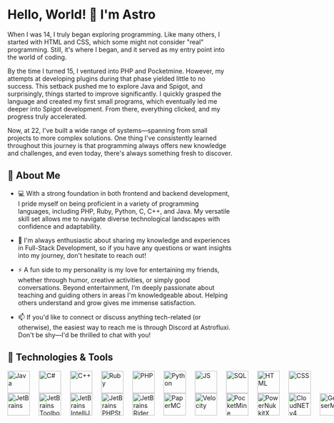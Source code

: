# Hello, World! 👋 I'm Astro

When I was 14, I truly began exploring programming. Like many others, I started with HTML and CSS, which some might not consider "real" programming. Still, it's where I began, and it served as my entry point into the world of coding. 

By the time I turned 15, I ventured into PHP and Pocketmine. However, my attempts at developing plugins during that phase yielded little to no success. This setback pushed me to explore Java and Spigot, and surprisingly, things started to improve significantly. I quickly grasped the language and created my first small programs, which eventually led me deeper into Spigot development. From there, everything clicked, and my progress truly accelerated.

Now, at 22, I've built a wide range of systems—spanning from small projects to more complex solutions. One thing I've consistently learned throughout this journey is that programming always offers new knowledge and challenges, and even today, there's always something fresh to discover.

## 🚀 About Me  
- 💻 With a strong foundation in both frontend and backend development, I pride myself on being proficient in a variety of programming languages, including PHP, Ruby, Python, C, C++, and Java. My versatile skill set allows me to navigate diverse technological landscapes with confidence and adaptability.

- 💬 I'm always enthusiastic about sharing my knowledge and experiences in Full-Stack Development, so if you have any questions or want insights into my journey, don't hesitate to reach out!

- ⚡ A fun side to my personality is my love for entertaining my friends, whether through humor, creative activities, or simply good conversations. Beyond entertainment, I’m deeply passionate about teaching and guiding others in areas I'm knowledgeable about. Helping others understand and grow gives me immense satisfaction.

- 📫 If you'd like to connect or discuss anything tech-related (or otherwise), the easiest way to reach me is through Discord at Astrofluxi. Don't be shy—I'd be thrilled to chat with you!  

## 🔧 Technologies & Tools
<div style="display: flex; gap: 20px; align-items: center;">
    <img src="https://cdn.jsdelivr.net/gh/devicons/devicon/icons/java/java-original.svg" height="50" alt="Java" />
    <img src="https://upload.wikimedia.org/wikipedia/commons/thumb/b/bd/Logo_C_sharp.svg/1820px-Logo_C_sharp.svg.png" height="50" alt="C#" />
    <img src="https://upload.wikimedia.org/wikipedia/commons/thumb/1/18/ISO_C%2B%2B_Logo.svg/1200px-ISO_C%2B%2B_Logo.svg.png" height="50" alt="C++" />
    <img src="https://upload.wikimedia.org/wikipedia/commons/f/f1/Ruby_logo.png" height="50" alt="Ruby" />
    <img src="https://cdn.jsdelivr.net/gh/devicons/devicon/icons/php/php-original.svg" height="50" alt="PHP" />
    <img src="https://upload.wikimedia.org/wikipedia/commons/thumb/c/c3/Python-logo-notext.svg/640px-Python-logo-notext.svg.png" height="50" alt="Python" />
    <img src="https://upload.wikimedia.org/wikipedia/commons/6/6a/JavaScript-logo.png" height="50" alt="JS" />
    <img src="https://upload.wikimedia.org/wikipedia/commons/8/87/Sql_data_base_with_logo.png" height="50" alt="SQL" />
    <img src="https://upload.wikimedia.org/wikipedia/commons/thumb/6/61/HTML5_logo_and_wordmark.svg/2048px-HTML5_logo_and_wordmark.svg.png" height="50" alt="HTML" />
    <img src="https://encrypted-tbn0.gstatic.com/images?q=tbn:ANd9GcQBS-Jftq7EiLZDB75AVtZMxHob-mpwPgM9FQ&s" height="50" alt="CSS" />
</div>

<div style="display: flex; gap: 20px; align-items: center;">
    <img src="https://upload.wikimedia.org/wikipedia/en/thumb/0/08/JetBrains_beam_logo.svg/2048px-JetBrains_beam_logo.svg.png" height="50" alt="JetBrains" />
    <img src="https://img.icons8.com/color/200/jetbrains-toolbox.png" height="50" alt="JetBrains Toolbox" />
    <img src="https://e-rpd.ro/999-medium_default/intellij-idea-ultimate-commercial-annual-subscription.jpg" height="50" alt="JetBrains IntelliJ IDEA" />
    <img src="https://www.trustradius.com/product-logos/RZ/aP/79GR6REQ08Q2-180x180.PNG" height="50" alt="JetBrains PHPStorm" />
    <img src="https://upload.wikimedia.org/wikipedia/commons/thumb/6/6e/JetBrains_Rider_Icon.svg/1200px-JetBrains_Rider_Icon.svg.png" height="50" alt="JetBrains Rider" />

<img src="https://papermc.io/assets/logo/256x.png" height="50" alt="PaperMC" />
<img src="https://avatars.githubusercontent.com/u/41710604?s=200&v=4" height="50" alt="Velocity" />
<img src="https://avatars.githubusercontent.com/u/22548559?v=4" height="50" alt="PocketMine" />
<img src="https://avatars.githubusercontent.com/u/99014792?s=200&v=4" height="50" alt="PowerNukkitX" />
<img src="https://cloudnetservice.eu/img/logo.svg" height="50" alt="CloudNET v4" />
<img src="https://hangarcdn.papermc.io/avatars/project/14.webp?v=1" height="50" alt="GeyserMC" />

    
</div>
